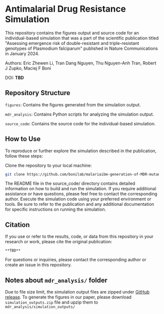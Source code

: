 # Antimalarial Drug Resistance Simulation

This repository contains the figures output and source code for an individual-based
simulation that was a part of the scientific publication titled "Assessing
emergence risk of double-resistant and triple-resistant genotypes of Plasmodium falciparum"
published in Nature Communications in January 2024.

Authors: Eric Zhewen Li, Tran Dang Nguyen, Thu Nguyen-Anh Tran, Robert J Zupko,
Maciej F Boni

DOI: **TBD**

## Repository Structure

`figures`: Contains the figures generated from the simulation output.

`mdr_analysis`: Contains Python scripts for analyzing the simulation output.

`source_code`: Contains the source code for the individual-based simulation.

## How to Use

To reproduce or further explore the simulation described in the publication,
follow these steps:

Clone the repository to your local machine:

```sh
git clone https://github.com/bonilab/malariaibm-generation-of-MDR-mutants.git
```

The README file in the source_code/ directory contains detailed information on
how to build and run the simulation. If you require additional assistance or
have questions, please feel free to contact the corresponding author. Execute
the simulation code using your preferred environment or tools. Be sure to refer
to the publication and any additional documentation for specific instructions
on running the simulation.

## Citation

If you use or refer to the results, code, or data from this repository in your
research or work, please cite the original publication:

```text
**TBD**
```

For questions or inquiries, please contact the corresponding author or create
an issue in this repository.

## Notes about `mdr_analysis/` folder

Due to file size limit, the simulation output files are zipped under [GitHub release](https://github.com/bonilab/malariaibm-generation-of-MDR-mutants/releases/tag/v3.3_mdr.2). To generate the figures in our paper, please download `simulation_outputs.zip` file and upzip them to `mdr_analysis/simulation_outputs/`
